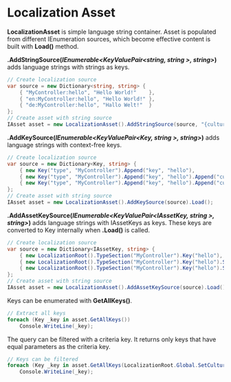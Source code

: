 # Localization Asset
**LocalizationAsset** is simple language string container. Asset is populated from different IEnumeration sources, which become effective content is built with **Load()** method.

**.AddStringSource(*IEnumerable&lt;KeyValuePair&lt;string, string &gt;, string&gt;*)** adds language strings with strings as keys.

```csharp
// Create localization source
var source = new Dictionary<string, string> {
    { "MyController:hello", "Hello World!"    },
    { "en:MyController:hello", "Hello World!" },
    { "de:MyController:hello", "Hallo Welt!"  }
};
// Create asset with string source
IAsset asset = new LocalizationAsset().AddStringSource(source, "{culture:}{type:}{key}").Load();
```

**.AddKeySource(*IEnumerable&lt;KeyValuePair&lt;Key, string &gt;, string&gt;*)** adds language strings with context-free keys.

```csharp
// Create localization source
var source = new Dictionary<Key, string> {
    { new Key("type", "MyController").Append("key", "hello"),                         "Hello World!" },
    { new Key("type", "MyController").Append("key", "hello").Append("culture", "en"), "Hello World!" },
    { new Key("type", "MyController").Append("key", "hello").Append("culture", "de"), "Hallo Welt!"  }
};
// Create asset with string source
IAsset asset = new LocalizationAsset().AddKeySource(source).Load();
```

**.AddAssetKeySource(*IEnumerable&lt;KeyValuePair&lt;IAssetKey, string &gt;, string&gt;*)** adds language strings with IAssetKeys as keys. These keys are converted to Key internally when **.Load()** is called.

```csharp
// Create localization source
var source = new Dictionary<IAssetKey, string> {
    { new LocalizationRoot().TypeSection("MyController").Key("hello"),                  "Hello World!" },
    { new LocalizationRoot().TypeSection("MyController").Key("hello").SetCulture("en"), "Hello World!" },
    { new LocalizationRoot().TypeSection("MyController").Key("hello").SetCulture("de"), "Hallo Welt!"  }
};
// Create asset with string source
IAsset asset = new LocalizationAsset().AddAssetKeySource(source).Load();
```

Keys can be enumerated with **GetAllKeys()**. 

```csharp
// Extract all keys
foreach (Key _key in asset.GetAllKeys())
    Console.WriteLine(_key);
```

The query can be filtered with a criteria key. It returns only keys that have equal parameters as the criteria key.

```csharp
// Keys can be filtered
foreach (Key _key in asset.GetAllKeys(LocalizationRoot.Global.SetCulture("de")))
    Console.WriteLine(_key);
```
